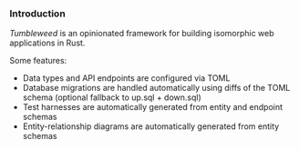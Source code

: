 ### Introduction

_Tumbleweed_ is an opinionated framework for building isomorphic web applications in Rust.

Some features:

- Data types and API endpoints are configured via TOML
- Database migrations are handled automatically using diffs of the TOML schema (optional fallback to up.sql + down.sql)
- Test harnesses are automatically generated from entity and endpoint schemas
- Entity-relationship diagrams are automatically generated from entity schemas
